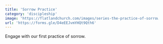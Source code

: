 ```yaml
---
title: 'Sorrow Practice'
category: 'discipleship'
image: 'https://flatlandchurch.com/images/series-the-practice-of-sorrow.jpg'
url: 'https://forms.gle/D4eEEJvmYHQt9Qth6'
---
```


Engage with our first practice of sorrow.
